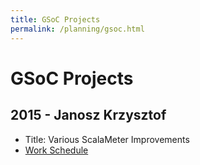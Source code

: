 ```yaml
---
title: GSoC Projects
permalink: /planning/gsoc.html
---
```


# GSoC Projects

## 2015 - Janosz Krzysztof

- Title: Various ScalaMeter Improvements
- [Work Schedule](schedules/chris.txt)
